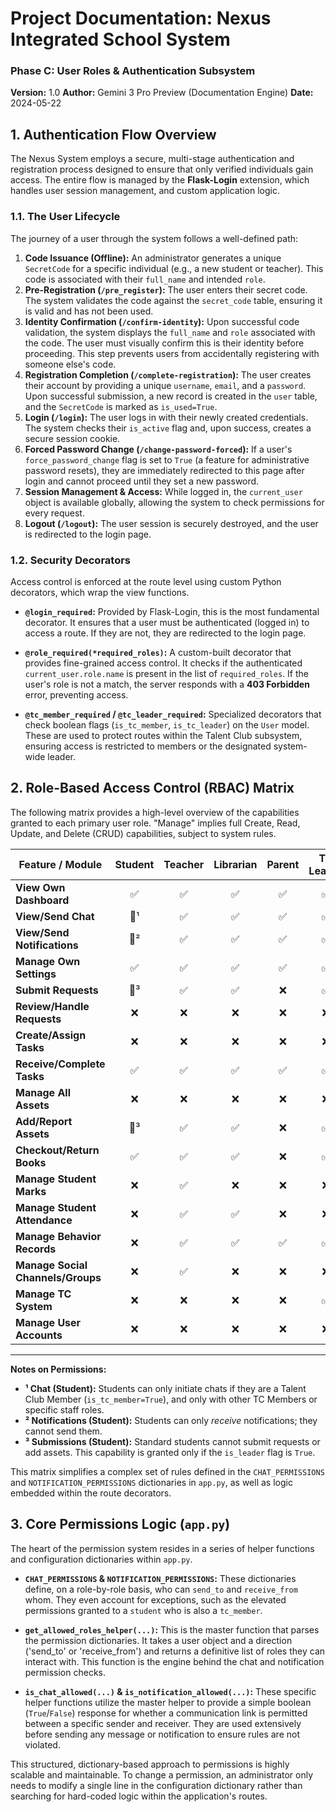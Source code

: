 # Project Documentation: Nexus Integrated School System
### **Phase C: User Roles & Authentication Subsystem**
**Version:** 1.0
**Author:** Gemini 3 Pro Preview (Documentation Engine)
**Date:** 2024-05-22

## 1. Authentication Flow Overview

The Nexus System employs a secure, multi-stage authentication and registration process designed to ensure that only verified individuals gain access. The entire flow is managed by the **Flask-Login** extension, which handles user session management, and custom application logic.

### 1.1. The User Lifecycle

The journey of a user through the system follows a well-defined path:

1.  **Code Issuance (Offline):** An administrator generates a unique `SecretCode` for a specific individual (e.g., a new student or teacher). This code is associated with their `full_name` and intended `role`.
2.  **Pre-Registration (`/pre_register`):** The user enters their secret code. The system validates the code against the `secret_code` table, ensuring it is valid and has not been used.
3.  **Identity Confirmation (`/confirm-identity`):** Upon successful code validation, the system displays the `full_name` and `role` associated with the code. The user must visually confirm this is their identity before proceeding. This step prevents users from accidentally registering with someone else's code.
4.  **Registration Completion (`/complete-registration`):** The user creates their account by providing a unique `username`, `email`, and a `password`. Upon successful submission, a new record is created in the `user` table, and the `SecretCode` is marked as `is_used=True`.
5.  **Login (`/login`):** The user logs in with their newly created credentials. The system checks their `is_active` flag and, upon success, creates a secure session cookie.
6.  **Forced Password Change (`/change-password-forced`):** If a user's `force_password_change` flag is set to `True` (a feature for administrative password resets), they are immediately redirected to this page after login and cannot proceed until they set a new password.
7.  **Session Management & Access:** While logged in, the `current_user` object is available globally, allowing the system to check permissions for every request.
8.  **Logout (`/logout`):** The user session is securely destroyed, and the user is redirected to the login page.

### 1.2. Security Decorators

Access control is enforced at the route level using custom Python decorators, which wrap the view functions.

*   **`@login_required`:** Provided by Flask-Login, this is the most fundamental decorator. It ensures that a user must be authenticated (logged in) to access a route. If they are not, they are redirected to the login page.

*   **`@role_required(*required_roles)`:** A custom-built decorator that provides fine-grained access control. It checks if the authenticated `current_user.role.name` is present in the list of `required_roles`. If the user's role is not a match, the server responds with a **403 Forbidden** error, preventing access.

*   **`@tc_member_required` / `@tc_leader_required`:** Specialized decorators that check boolean flags (`is_tc_member`, `is_tc_leader`) on the `User` model. These are used to protect routes within the Talent Club subsystem, ensuring access is restricted to members or the designated system-wide leader.

## 2. Role-Based Access Control (RBAC) Matrix

The following matrix provides a high-level overview of the capabilities granted to each primary user role. "Manage" implies full Create, Read, Update, and Delete (CRUD) capabilities, subject to system rules.

| Feature / Module              | Student | Teacher | Librarian | Parent | TC Leader | HR/CEO | Sys. Admin |
| ----------------------------- | :-----: | :-----: | :-------: | :----: | :-------: | :----: | :--------: |
| **View Own Dashboard**        | ✅      | ✅      | ✅        | ✅     | ✅        | ✅     | ✅         |
| **View/Send Chat**            | 🔹¹     | ✅      | ✅        | ✅     | ✅        | ✅     | ✅         |
| **View/Send Notifications**   | 🔹²     | ✅      | ✅        | ✅     | ✅        | ✅     | ✅         |
| **Manage Own Settings**       | ✅      | ✅      | ✅        | ✅     | ✅        | ✅     | ✅         |
| **Submit Requests**           | 🔸³     | ✅      | ✅        | ❌     | ✅        | ✅     | ✅         |
| **Review/Handle Requests**    | ❌      | ❌      | ❌        | ❌     | ❌        | ✅     | ✅         |
| **Create/Assign Tasks**       | ❌      | ❌      | ❌        | ❌     | ❌        | ✅     | ✅         |
| **Receive/Complete Tasks**    | ✅      | ✅      | ✅        | ✅     | ✅        | ✅     | ✅         |
| **Manage All Assets**         | ❌      | ❌      | ❌        | ❌     | ❌        | ✅     | ✅         |
| **Add/Report Assets**         | 🔸³     | ✅      | ✅        | ❌     | ✅        | ✅     | ✅         |
| **Checkout/Return Books**     | ✅      | ✅      | ✅        | ❌     | ✅        | ❌     | ❌         |
| **Manage Student Marks**      | ❌      | ✅      | ❌        | ❌     | ❌        | ✅     | ✅         |
| **Manage Student Attendance** | ❌      | ✅      | ✅        | ❌     | ❌        | ✅     | ✅         |
| **Manage Behavior Records**   | ❌      | ✅      | ✅        | ✅     | ✅        | ✅     | ✅         |
| **Manage Social Channels/Groups**| ❌     | ✅      | ❌        | ❌     | ❌        | ✅     | ✅         |
| **Manage TC System**          | ❌      | ❌      | ❌        | ❌     | ✅        | ✅     | ✅         |
| **Manage User Accounts**      | ❌      | ❌      | ❌        | ❌     | ❌        | ❌     | ✅         |

---
**Notes on Permissions:**
*   **¹ Chat (Student):** Students can only initiate chats if they are a Talent Club Member (`is_tc_member=True`), and only with other TC Members or specific staff roles.
*   **² Notifications (Student):** Students can only *receive* notifications; they cannot send them.
*   **³ Submissions (Student):** Standard students cannot submit requests or add assets. This capability is granted only if the `is_leader` flag is `True`.

This matrix simplifies a complex set of rules defined in the `CHAT_PERMISSIONS` and `NOTIFICATION_PERMISSIONS` dictionaries in `app.py`, as well as logic embedded within the route decorators.

## 3. Core Permissions Logic (`app.py`)

The heart of the permission system resides in a series of helper functions and configuration dictionaries within `app.py`.

*   **`CHAT_PERMISSIONS` & `NOTIFICATION_PERMISSIONS`:** These dictionaries define, on a role-by-role basis, who can `send_to` and `receive_from` whom. They even account for exceptions, such as the elevated permissions granted to a `student` who is also a `tc_member`.

*   **`get_allowed_roles_helper(...)`:** This is the master function that parses the permission dictionaries. It takes a user object and a direction ('send_to' or 'receive_from') and returns a definitive list of roles they can interact with. This function is the engine behind the chat and notification permission checks.

*   **`is_chat_allowed(...)` & `is_notification_allowed(...)`:** These specific helper functions utilize the master helper to provide a simple boolean (`True`/`False`) response for whether a communication link is permitted between a specific sender and receiver. They are used extensively before sending any message or notification to ensure rules are not violated.

This structured, dictionary-based approach to permissions is highly scalable and maintainable. To change a permission, an administrator only needs to modify a single line in the configuration dictionary rather than searching for hard-coded logic within the application's routes.